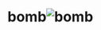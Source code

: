 # bomb![bomb](https://user-images.githubusercontent.com/114263485/199013208-c58bfc97-7f2f-4680-8b9a-d8560c74b663.svg)
